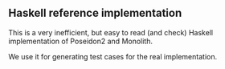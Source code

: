 
Haskell reference implementation
--------------------------------

This is a very inefficient, but easy to read (and check) Haskell implementation 
of Poseidon2 and Monolith.

We use it for generating test cases for the real implementation.
